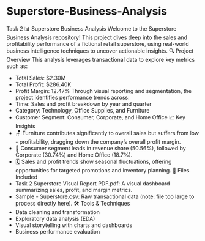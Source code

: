 # Superstore-Business-Analysis
Task 2
📊 Superstore Business Analysis
Welcome to the Superstore Business Analysis repository! This project dives deep into the sales and profitability performance of a fictional retail superstore, using real-world business intelligence techniques to uncover actionable insights.
🔍 Project Overview
This analysis leverages transactional data to explore key metrics such as:
- Total Sales: $2.30M
- Total Profit: $286.40K
- Profit Margin: 12.47%
Through visual reporting and segmentation, the project identifies performance trends across:
- Time: Sales and profit breakdown by year and quarter
- Category: Technology, Office Supplies, and Furniture
- Customer Segment: Consumer, Corporate, and Home Office
📈 Key Insights
- 🪑 Furniture contributes significantly to overall sales but suffers from low - profitability, dragging down the company’s overall profit margin.
- 👥 Consumer segment leads in revenue share (50.56%), followed by Corporate (30.74%) and Home Office (18.7%).
- 🗓️ Sales and profit trends show seasonal fluctuations, offering opportunities for targeted promotions and inventory planning.
📁 Files Included
- Task 2 Superstore Visual Report PDF.pdf: A visual dashboard summarizing sales, profit, and margin metrics.
- Sample - Superstore.csv: Raw transactional data (note: file too large to process directly here).
🛠️ Tools & Techniques
- Data cleaning and transformation
- Exploratory data analysis (EDA)
- Visual storytelling with charts and dashboards
- Business performance evaluation

